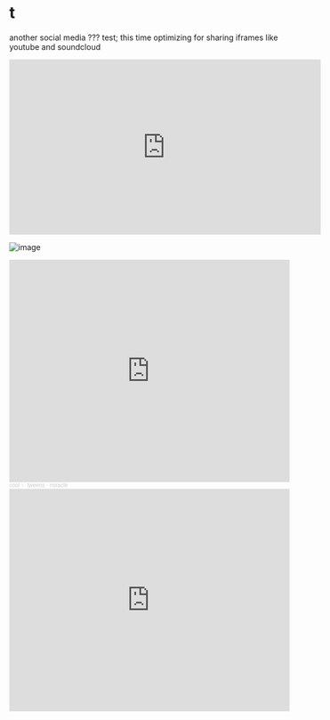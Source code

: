 # t
another social media ??? test; this time optimizing for sharing iframes like youtube and soundcloud

<iframe width="560" height="315" src="https://www.youtube.com/embed/C7OQHIpDlvA" title="YouTube video player" frameborder="0" allow="accelerometer; autoplay; clipboard-write; encrypted-media; gyroscope; picture-in-picture" allowfullscreen></iframe>

![image](https://user-images.githubusercontent.com/20587215/176117904-cdab04cc-336b-42b2-b675-54f37a81f925.png)

<iframe width="100%" height="400" scrolling="no" frameborder="no" allow="autoplay" src="https://w.soundcloud.com/player/?url=https%3A//api.soundcloud.com/tracks/1248672973&color=%23ff5500&auto_play=false&hide_related=false&show_comments=true&show_user=true&show_reposts=false&show_teaser=true&visual=true"></iframe><div style="font-size: 10px; color: #cccccc;line-break: anywhere;word-break: normal;overflow: hidden;white-space: nowrap;text-overflow: ellipsis; font-family: Interstate,Lucida Grande,Lucida Sans Unicode,Lucida Sans,Garuda,Verdana,Tahoma,sans-serif;font-weight: 100;"><a href="https://soundcloud.com/cooltweens" title="cool ✨ tweens" target="_blank" style="color: #cccccc; text-decoration: none;">cool ✨ tweens</a> · <a href="https://soundcloud.com/cooltweens/miracle" title="miracle" target="_blank" style="color: #cccccc; text-decoration: none;">miracle</a></div>

<iframe width="100%" height="400" src="https://www.youtube.com/embed/AjBediJpL3k" title="YouTube video player" frameborder="0" allow="accelerometer; autoplay; clipboard-write; encrypted-media; gyroscope; picture-in-picture" allowfullscreen></iframe>

